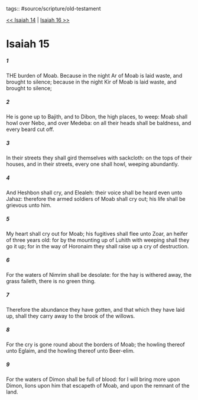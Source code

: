 tags:: #source/scripture/old-testament

[<< Isaiah 14](/old-testament/23_Isaiah/Isaiah_14.md) | [Isaiah 16 >>](/old-testament/23_Isaiah/Isaiah_16.md)

# Isaiah 15

##### 1

THE burden of Moab. Because in the night Ar of Moab is laid waste, and brought to silence; because in the night Kir of Moab is laid waste, and brought to silence;

##### 2

He is gone up to Bajith, and to Dibon, the high places, to weep: Moab shall howl over Nebo, and over Medeba: on all their heads shall be baldness, and every beard cut off.

##### 3

In their streets they shall gird themselves with sackcloth: on the tops of their houses, and in their streets, every one shall howl, weeping abundantly.

##### 4

And Heshbon shall cry, and Elealeh: their voice shall be heard even unto Jahaz: therefore the armed soldiers of Moab shall cry out; his life shall be grievous unto him.

##### 5

My heart shall cry out for Moab; his fugitives shall flee unto Zoar, an heifer of three years old: for by the mounting up of Luhith with weeping shall they go it up; for in the way of Horonaim they shall raise up a cry of destruction.

##### 6

For the waters of Nimrim shall be desolate: for the hay is withered away, the grass faileth, there is no green thing.

##### 7

Therefore the abundance they have gotten, and that which they have laid up, shall they carry away to the brook of the willows.

##### 8

For the cry is gone round about the borders of Moab; the howling thereof unto Eglaim, and the howling thereof unto Beer-elim.

##### 9

For the waters of Dimon shall be full of blood: for I will bring more upon Dimon, lions upon him that escapeth of Moab, and upon the remnant of the land.
